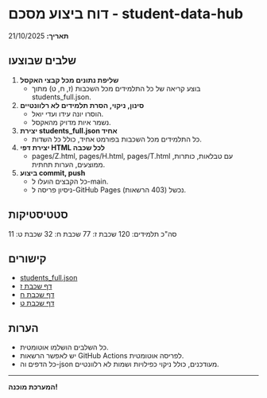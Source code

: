 # דוח ביצוע מסכם - student-data-hub

**תאריך:** 21/10/2025

## שלבים שבוצעו

1. **שליפת נתונים מכל קבצי האקסל**
   - בוצע קריאה של כל התלמידים מכל השכבות (ז, ח, ט) מתוך students_full.json.
2. **סינון, ניקוי, הסרת תלמידים לא רלוונטיים**
   - הוסרו יונה עידו ועדי יואל.
   - נשמר איות מדויק מהאקסל.
3. **יצירת students_full.json אחיד**
   - כל התלמידים מכל השכבות בפורמט אחיד, כולל כל השדות.
4. **יצירת דפי HTML לכל שכבה**
   - pages/Z.html, pages/H.html, pages/T.html עם טבלאות, כותרות, ממוצעים, הערות תחתית.
5. **ביצוע commit, push**
   - כל הקבצים הועלו ל-main.
   - ניסיון פריסה ל-GitHub Pages נכשל (403 הרשאות).

## סטטיסטיקות
 סה"כ תלמידים: 120
 שכבת ז: 77
 שכבת ח: 32
 שכבת ט: 11

## קישורים
- [students_full.json](data/students_full.json)
- [דף שכבת ז](pages/Z.html)
- [דף שכבת ח](pages/H.html)
- [דף שכבת ט](pages/T.html)
## הערות
- כל השלבים הושלמו אוטומטית.
- יש לאפשר הרשאות GitHub Actions לפריסה אוטומטית.
- כל הדפים וה-json מעודכנים, כולל ניקוי כפילויות ושמות לא רלוונטיים.

---

**המערכת מוכנה!**
